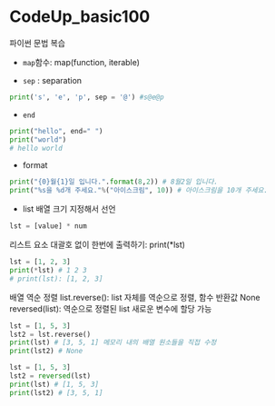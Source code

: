 # CodeUp_basic100
파이썬 문법 복습

- `map`함수: map(function, iterable) <br>

- `sep` : separation 
```python 
print('s', 'e', 'p', sep = '@') #s@e@p
```

- `end`
```python
print("hello", end=" ")
print("world")
# hello world
```

- format
```python
print("{0}월{1}일 입니다.".format(8,2)) # 8월2일 입니다.
print("%s을 %d개 주세요."%("아이스크림", 10)) # 아이스크림을 10개 주세요.
```

- list
배열 크기 지정해서 선언
```python
lst = [value] * num
```

리스트 요소 대괄호 없이 한번에 출력하기: print(*lst)
```python
lst = [1, 2, 3]
print(*lst) # 1 2 3
# print(lst): [1, 2, 3]
```

배열 역순 정렬
list.reverse(): list 자체를 역순으로 정렬, 함수 반환값 None
reversed(list): 역순으로 정렬된 list 새로운 변수에 할당 가능
```python
lst = [1, 5, 3]
lst2 = lst.reverse()
print(lst) # [3, 5, 1] 메모리 내의 배열 원소들을 직접 수정
print(lst2) # None

lst = [1, 5, 3]
lst2 = reversed(lst)
print(lst) # [1, 5, 3]
print(lst2) # [3, 5, 1]
```